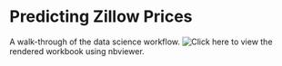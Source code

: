 # Predicting Zillow Prices
A walk-through of the data science workflow. ![Click here](https://nbviewer.jupyter.org/github/ntlind/Predicting_Zillow_Prices/blob/master/Predicting_Home_Prices_for_Zillow.ipynb) to view the rendered workbook using nbviewer.
